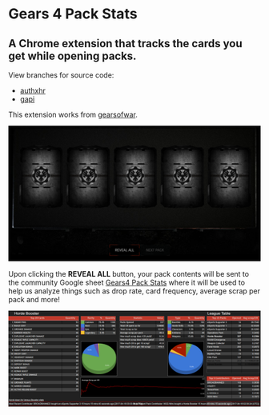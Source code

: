 # Gears 4 Pack Stats
## A Chrome extension that tracks the cards you get while opening packs.

View branches for source code:

* [authxhr](https://github.com/TheanosLearning/Gears4PackStats/tree/authxhr)
* [gapi](https://github.com/TheanosLearning/Gears4PackStats/tree/gapi)

This extension works from [gearsofwar](https://gearsofwar.com/cards).

![open-pack](https://github.com/TheanosLearning/Gears4PackStats/raw/master/images/open-pack.png)

Upon clicking the **REVEAL ALL** button, your pack contents will be sent to the community
Google sheet [Gears4 Pack Stats](https://docs.google.com/spreadsheets/d/1JMSBn2s6GQxhn9ylj2INB0kQFF0G7tqMLT4y0p31upk/view#gid=402222379) where it will be used to help us analyze things such
as drop rate, card frequency, average scrap per pack and more!

![pack-stats-dashboard](https://github.com/TheanosLearning/Gears4PackStats/raw/master/images/pack-stats-dashboard.png)
